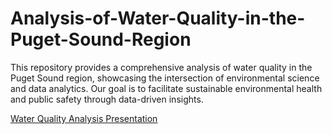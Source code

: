 # Analysis-of-Water-Quality-in-the-Puget-Sound-Region

This repository provides a comprehensive analysis of water quality in the Puget Sound region, showcasing the intersection of environmental science and data analytics. Our goal is to facilitate sustainable environmental health and public safety through data-driven insights.


[Water Quality Analysis Presentation](https://github.com/salonijain04/Analysis-of-Water-Quality-in-the-Puget-Sound-Region/blob/main/WaterQualityAnalysis_SaloniJain1.pdf)
